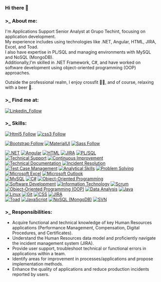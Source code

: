 ### Hi there 👋

<!--
**eliseocutrona/eliseocutrona** is a ✨ _special_ ✨ repository because its `README.md` (this file) appears on your GitHub profile.
-->

### >_ About me:
I'm Applications Support Senior Analyst at Grupo Techint, focusing on application development. 
</br>
My experience includes using technologies like .NET, Angular, HTML, JIRA, Excel, and Toad. 
</br>
I also have expertise in PL/SQL and managing environments with MySQL and NoSQL (MongoDB). 
</br>
Additionally,I'm skilled in .NET Framework, C#, and have worked on software development using object-oriented programming (OOP) approaches.
</br>

Outside the professional realm, I enjoy crossfit 🏋️‍♂️, and of course, relaxing with a beer 🍺.

### >_ Find me at:

[![Linkedin_Follow](https://img.shields.io/badge/LinkedIn-0077B5?style=for-the-badge&logo=linkedin&logoColor=white&labelColor=101010)](https://www.linkedin.com/in/eliseo-cutrona/)

<!--


.NET Angular HTML JIRA PL/SQL
Technical Support Continuous Improvement
Technical Documentation Incident Resolution
Test Case Management Analytical Skills
Problem Solving Microsoft Excel Microsoft Outlook
MySQL C#: Object-Oriented Programming
Software Development Information Technology
Scrum Object-Oriented Programming (OOP)
Data Analysis Java Linux
Git Cascading Style Sheets (CSS) JIRA
Toad JavaScript NoSQL (MongoDB) SVN
-->

### >_ Skills:

[![Html5 Follow](https://img.shields.io/badge/HTML5-E34F26?style=for-the-badge&logo=html5&logoColor=white&labelColor=101010)](#)
[![css3 Follow](https://img.shields.io/badge/CSS3-1572B6?style=for-the-badge&logo=css3&logoColor=white&labelColor=101010)](#)

[![Bootstrap Follow](https://img.shields.io/badge/Bootstrap-563D7C?style=for-the-badge&logo=bootstrap&logoColor=white&labelColor=101010)](#)
[![MaterialUI](https://img.shields.io/badge/Material.UI-1572B6?style=for-the-badge&logo=materialui&logoColor=white&labelColor=101010)](#)
[![Sass Follow](https://img.shields.io/badge/Sass-bf4080?style=for-the-badge&logo=sass&logoColor=white&labelColor=101010)](#)

[![.NET](https://img.shields.io/badge/.NET-512BD4?style=for-the-badge&logo=dotnet&logoColor=white&labelColor=101010)](#)
[![Angular](https://img.shields.io/badge/Angular-DD0031?style=for-the-badge&logo=angular&logoColor=white&labelColor=101010)](#)
[![HTML](https://img.shields.io/badge/HTML-E34F26?style=for-the-badge&logo=html5&logoColor=white&labelColor=101010)](#)
[![JIRA](https://img.shields.io/badge/JIRA-0052CC?style=for-the-badge&logo=jira&logoColor=white&labelColor=101010)](#)
[![PL/SQL](https://img.shields.io/badge/PLSQL-FF4500?style=for-the-badge&logo=oracle&logoColor=white&labelColor=101010)](#)
</br>
[![Technical Support](https://img.shields.io/badge/Technical_Support-008CFF?style=for-the-badge&logo=service-now&logoColor=white&labelColor=101010)](#)
[![Continuous Improvement](https://img.shields.io/badge/Continuous_Improvement-39B54A?style=for-the-badge&logo=microsoft&logoColor=white&labelColor=101010)](#)
[![Technical Documentation](https://img.shields.io/badge/Technical_Documentation-555555?style=for-the-badge&logo=read-the-docs&logoColor=white&labelColor=101010)](#)
[![Incident Resolution](https://img.shields.io/badge/Incident_Resolution-FF8C00?style=for-the-badge&logo=circleci&logoColor=white&labelColor=101010)](#)
</br>
[![Test Case Management](https://img.shields.io/badge/Test_Case_Management-555555?style=for-the-badge&logo=junit5&logoColor=white&labelColor=101010)](#)
[![Analytical Skills](https://img.shields.io/badge/Analytical_Skills-008CFF?style=for-the-badge&logo=qlik&logoColor=white&labelColor=101010)](#)
[![Problem Solving](https://img.shields.io/badge/Problem_Solving-FF4500?style=for-the-badge&logo=stackoverflow&logoColor=white&labelColor=101010)](#)
</br>
[![Microsoft Excel](https://img.shields.io/badge/Microsoft_Excel-217346?style=for-the-badge&logo=microsoft-excel&logoColor=white&labelColor=101010)](#)
[![Microsoft Outlook](https://img.shields.io/badge/Microsoft_Outlook-0078D4?style=for-the-badge&logo=microsoft-outlook&logoColor=white&labelColor=101010)](#)
</br>
[![MySQL](https://img.shields.io/badge/MySQL-4479A1?style=for-the-badge&logo=mysql&logoColor=white&labelColor=101010)](#)
[![C#](https://img.shields.io/badge/C%23-239120?style=for-the-badge&logo=c-sharp&logoColor=white&labelColor=101010)](#)
[![Object-Oriented Programming](https://img.shields.io/badge/Object_Oriented_Programming-555555?style=for-the-badge&logo=stack-overflow&logoColor=white&labelColor=101010)](#)
</br>
[![Software Development](https://img.shields.io/badge/Software_Development-008CFF?style=for-the-badge&logo=visual-studio&logoColor=white&labelColor=101010)](#)
[![Information Technology](https://img.shields.io/badge/Information_Technology-39B54A?style=for-the-badge&logo=cisco&logoColor=white&labelColor=101010)](#)
[![Scrum](https://img.shields.io/badge/Scrum-555555?style=for-the-badge&logo=scrum-alliance&logoColor=white&labelColor=101010)](#)
</br>
[![Object-Oriented Programming (OOP)](https://img.shields.io/badge/OOP-239120?style=for-the-badge&logo=stack-overflow&logoColor=white&labelColor=101010)](#)
[![Data Analysis](https://img.shields.io/badge/Data_Analysis-008CFF?style=for-the-badge&logo=power-bi&logoColor=white&labelColor=101010)](#)
[![Java](https://img.shields.io/badge/Java-007396?style=for-the-badge&logo=java&logoColor=white&labelColor=101010)](#)
</br>
[![Linux](https://img.shields.io/badge/Linux-FCC624?style=for-the-badge&logo=linux&logoColor=black&labelColor=101010)](#)
[![Git](https://img.shields.io/badge/Git-F05032?style=for-the-badge&logo=git&logoColor=white&labelColor=101010)](#)
[![CSS](https://img.shields.io/badge/CSS-1572B6?style=for-the-badge&logo=css3&logoColor=white&labelColor=101010)](#)
[![JIRA](https://img.shields.io/badge/JIRA-0052CC?style=for-the-badge&logo=jira&logoColor=white&labelColor=101010)](#)
</br>
[![Toad](https://img.shields.io/badge/Toad-555555?style=for-the-badge&logo=toad&logoColor=white&labelColor=101010)](#)
[![JavaScript](https://img.shields.io/badge/JavaScript-F7DF1E?style=for-the-badge&logo=javascript&logoColor=white&labelColor=101010)](#)
[![NoSQL (MongoDB)](https://img.shields.io/badge/NoSQL_MongoDB-47A248?style=for-the-badge&logo=mongodb&logoColor=white&labelColor=101010)](#)
[![SVN](https://img.shields.io/badge/SVN-809CC9?style=for-the-badge&logo=subversion&logoColor=white&labelColor=101010)](#)


### >_ Responsibilities:

- Acquire functional and technical knowledge of key Human Resources applications (Performance Management, Compensation, Digital Procedures, and Certificates).
- Understand the Human Resources data model and proficiently navigate the incident management system (JIRA).
- Provide user support, troubleshoot technical or functional errors in applications within a team.
- Identify areas for improvement in processes/applications and propose implementation methods.
- Enhance the quality of applications and reduce production incidents reported by users.





<!--
**eliseocutrona/eliseocutrona** is a ✨ _special_ ✨ repository because its `README.md` (this file) appears on your GitHub profile.

Here are some ideas to get you started:

- 🔭 I’m currently working on ...
- 🌱 I’m currently learning ...
- 👯 I’m looking to collaborate on ...
- 🤔 I’m looking for help with ...
- 💬 Ask me about ...
- 📫 How to reach me: ...
- 😄 Pronouns: ...
- ⚡ Fun fact: ...
-->
